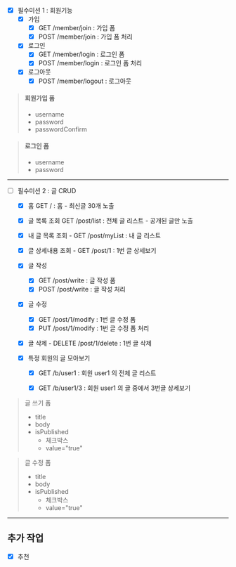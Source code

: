 
- [x]  필수미션 1 : 회원기능   
    - [X] 가입
      - [x] GET /member/join : 가입 폼
      - [x] POST /member/join : 가입 폼 처리

   -[x] 로그인  
     - [x] GET /member/login : 로그인 폼
     - [x] POST /member/login : 로그인 폼 처리

   - [x] 로그아웃
     - [x] POST /member/logout : 로그아웃

>   #### 회원가입 폼  
>   - username
>   - password  
>   - passwordConfirm

> #### 로그인 폼
>   - username  
>   - password

<hr>

- [ ] 필수미션 2 : 글 CRUD  
  - [x] 홈 GET / : 홈 - 최신글 30개 노출

  - [x] 글 목록 조회 GET /post/list : 전체 글 리스트 - 공개된 글만 노출

  - [x] 내 글 목록 조회 -   GET /post/myList : 내 글 리스트

  - [x] 글 상세내용 조회 -   GET /post/1 : 1번 글 상세보기
 
  - [x] 글 작성
    - [x] GET /post/write : 글 작성 폼
    - [x] POST /post/write : 글 작성 처리

  - [x] 글 수정
    - [x] GET /post/1/modify : 1번 글 수정 폼
    - [x] PUT /post/1/modify : 1번 글 수정 폼 처리

  - [x] 글 삭제 -  DELETE /post/1/delete : 1번 글 삭제

  - [x] 특정 회원의 글 모아보기
    - [x] GET /b/user1 : 회원 user1 의 전체 글 리스트
    - [x] GET /b/user1/3 : 회원 user1 의 글 중에서 3번글 상세보기


>글 쓰기 폼
> - title
> - body
> - isPublished
>   - 체크박스
>   - value="true"

>글 수정 폼
> - title
> - body
> - isPublished
>   - 체크박스
>   - value="true"
<hr>

## 추가 작업
 - [x] 추천